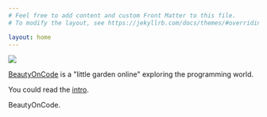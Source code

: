 ```yaml
---
# Feel free to add content and custom Front Matter to this file.
# To modify the layout, see https://jekyllrb.com/docs/themes/#overriding-theme-defaults

layout: home
---
```

![](/assets/images/2022/12/2022-12-logo-blog-with-slogan.webp)


[BeautyOnCode](https://graphicdthanh.github.io/) is a "little garden online" exploring the programming world.

You could read the [intro](/intro/2023/03/24/welcome.html).

BeautyOnCode.